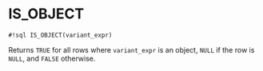 # IS_OBJECT

`#!sql IS_OBJECT(variant_expr)`

Returns `TRUE` for all rows where `variant_expr` is an object, `NULL` if the
row is `NULL`, and `FALSE` otherwise.
